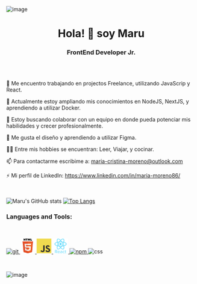 ![image](https://user-images.githubusercontent.com/55419544/126087555-b31b4f41-87f8-4389-8d2f-7ef1136a949d.png)
<h1 align="center">Hola! 👋 soy Maru</h1>
<h3 align="center">FrontEnd Developer Jr.</h3>
<br></br>


🔭 Me encuentro trabajando en projectos Freelance, utilizando JavaScrip y React.

🌱 Actualmente estoy ampliando mis conocimientos en NodeJS, NextJS, y aprendiendo a utilizar Docker.

👯 Estoy buscando colaborar con un equipo en donde pueda potenciar mis habilidades y crecer profesionalmente.

🌸 Me gusta el diseño y aprendiendo a utilizar Figma.

👩🏻 Entre mis hobbies se encuentran: Leer, Viajar, y cocinar.

📫 Para contactarme escribime a: maria-cristina-moreno@outlook.com  

⚡ Mi perfil de LinkedIn:  https://www.linkedin.com/in/maria-moreno86/

<br>

![Maru's GitHub stats](https://github-readme-stats.vercel.app/api?username=maru8605&hide=contribs,prs&theme=buefy&show_icons=true) [![Top Langs](https://github-readme-stats.vercel.app/api/top-langs/?username=maru8605&layout=compact&theme=buefy)](https://github.com/maru8605/github-readme-stats)


<h3>Languages and Tools:</h3>
<br>

<a href="https://git-scm.com/" target="_blank"> <img src="https://www.vectorlogo.zone/logos/git-scm/git-scm-icon.svg" alt="git" width="40" height="40"/> </a> <a href="https://www.w3.org/html/" target="_blank"> <img src="https://raw.githubusercontent.com/devicons/devicon/master/icons/html5/html5-original-wordmark.svg" alt="html5" width="40" height="40"/> </a>  <a href="https://developer.mozilla.org/en-US/docs/Web/JavaScript" target="_blank"> <img src="https://raw.githubusercontent.com/devicons/devicon/master/icons/javascript/javascript-original.svg" alt="javascript" width="40" height="40"/> </a>  <a href="https://reactjs.org/" target="_blank"> <img src="https://raw.githubusercontent.com/devicons/devicon/master/icons/react/react-original-wordmark.svg" alt="react" width="40" height="40"/> </a> <a href="https://www.npmjs.com/" target="_blank"> <img src="https://user-images.githubusercontent.com/55419544/126092424-17db1e1a-d2a2-4c14-9047-141323ed5272.png" alt="npm" width="40" height="40"/> </a> <img src="https://user-images.githubusercontent.com/55419544/126090680-d9c16945-4088-453c-9c23-b457403cfc93.png" alt="css" width="40" height="40"/> </p>

<p align="right"> <a href="https://twitter.com/maru_1101" target="blank"><img src="https://img.shields.io/twitter/follow/maru_1101?logo=twitter&style=for-the-badge" alt="" /></a> </p>

![image](https://user-images.githubusercontent.com/55419544/126087555-b31b4f41-87f8-4389-8d2f-7ef1136a949d.png)


